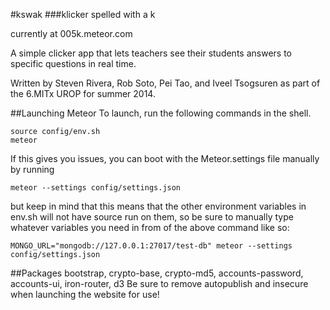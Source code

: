 #kswak
###klicker spelled with a k

currently at 005k.meteor.com

A simple clicker app that lets teachers see their students answers to specific questions in real time.

Written by Steven Rivera, Rob Soto, Pei Tao, and Iveel Tsogsuren as part of the 6.MITx UROP for summer 2014.

##Launching Meteor
To launch, run the following commands in the shell.

    source config/env.sh
    meteor

If this gives you issues, you can boot with the Meteor.settings file manually by running

    meteor --settings config/settings.json

but keep in mind that this means that the other environment variables in env.sh will not have source run on them, so be sure to manually type whatever variables you need in from of the above command like so:

    MONGO_URL="mongodb://127.0.0.1:27017/test-db" meteor --settings config/settings.json

##Packages
bootstrap, crypto-base, crypto-md5, accounts-password, accounts-ui, iron-router, d3
Be sure to remove autopublish and insecure when launching the website for use!
